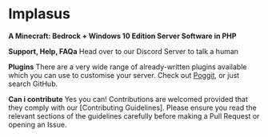 # Implasus

__A Minecraft: Bedrock + Windows 10 Edition Server Software in PHP__

**Support, Help, FAQa**
Head over to our Discord Server to talk a human

**Plugins**
There are a very wide range of already-written plugins available which you can use to customise your server. Check out [Poggit](https://poggit.pmmp.io), or just search GitHub.

**Can i contribute**
Yes you can! Contributions are welcomed provided that they comply with our [Contributing Guidelines]. Please ensure you read the relevant sections of the guidelines carefully before making a Pull Request or opening an Issue.
